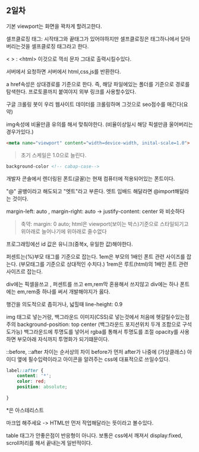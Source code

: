 ## 2일차
기본 viewport는 화면을 꽉차게 할려고한다.

셀프클로징 태그: 시작태그와 끝태그가 있어야하지만 셀프클로징은 태그하나에서 닫아버리는것을 셀프클로징 태그라고 한다.

&lt; &gt; : &lt;html&gt; 이것으로 꺽쇠 문자 그대로 출력시킬수있다.

서버에서 요청하면 서버에서 html,css,js를 반환한다.

a href속성은 상대경로를 기준으로 한다. 즉, 해당 파일에있는 폴더를 기준으로 경로를 탐색한다. 프로토콜까지 붙여야지 외부 링크를 사용할수있다.

구글 크롤링 봇이 우리 웹사이트 데이터를 크롤링하며 그것으로 seo점수를 매긴다(요약)

img속성에 비율만큼 유의를 해서 맞춰야한다. (비율이상일시 해당 픽셀만큼 울어버리는경우가있다.)

```HTML
<meta name="viewport" content="width=device-width, inital-scale=1.0">
```
> 초기 스케일은 1.0으로 늘린다.

```html
background-color <!-- cabap-case-->
```

개발자 콘솔에서 렌더링된 폰트(글꼴)는 현재 컴퓨터에 적용되어있는 폰트이다.

"@" 골뱅이라고 해도되고 "엣트"라고 부른다.
엣트 임배드 해달라면 @import해달라는 것이다.

margin-left: auto , margin-right: auto -> justify-content: center 와 비슷하다
> 축약: margin: 0 auto;
> html은 viewport(보이는 박스)기준으로 스타일되기고 위아래로 늘어나기에 위아래로 줄수없다

프로그래밍에선 id 값은 유니크(중복x, 유일한 값)해야한다.

퍼센트는(%)부모 태그를 기준으로 잡는다.
1em은 부모의 1배인 폰트 관련 사이즈를 잡는다. (부모태그를 기준으로 상대적인 수치다.)
1rem은 루트(html)의 1배인 폰트 관련 사이즈르 잡는다.

div에는 픽셀을쓰고 , 퍼센트를 쓰고 em,rem막 혼용해서 쓰지않고
div에는 하나 폰트에는 em,rem중 하나를 써서 개발해야지가 옳다.

행간을 의도적으로 좁히거나, 넓힐때 line-height: 0.9

img 태그로 넣는거랑, 백그라운드 이미지(CSS)로 넣는것에서 처음에 헷갈릴수있는점 주의
background-position: top center (백그라운드 포지션위치 두개 조합으로 구석도가능)
백그라운드에 투명도를 넣어서 rgba를 통해서 투명도를 조절 opacity를 사용하면 부모아래 자식까지 투명화가 되기떄문이다.

::before, ::after 차이는 순서상의 차이 before가 먼저 after가 나중에 (가상클래스)
아이디 옆에 필수입력이라고 아이콘을 알려주는 css에 대표적으로 쓰일수있다.
```CSS
label::after {
	content: '*';
	color: red;
	position: absolute;
	
}
```

\*은 아스테리스트

마크업 해주세요 -> HTML만 먼저 작업해달라는 뜻이라고 볼수있다.

table 태그가 안좋은점이 반응형이 아니다. 보통은 css에서 깨져서 display:fixed, scroll처리를 해서 끝내는게 일반적이다.